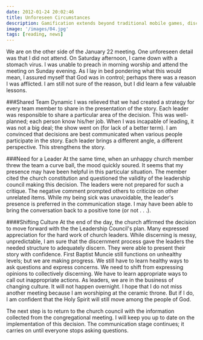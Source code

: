 ```yaml
---
date: 2012-01-24 20:02:46
title: Unforeseen Circumstances
description: Gamification extends beyond traditional mobile games, discovering innovative strategies to incorporate game-like elements into non-gaming apps for enhanced
image: '/images/04.jpg'
tags: [reading, news]
---
```


We are on the other side of the January 22 meeting. One unforeseen detail was that I did not attend. On Saturday afternoon, I came down with a stomach virus. I was unable to preach in morning worship and attend the meeting on Sunday evening. As I lay in bed pondering what this would mean, I assured myself that God was in control; perhaps there was a reason I was afflicted. I am still not sure of the reason, but I did learn a few valuable lessons.

###Shared Team Dynamic
I was relieved that we had created a strategy for every team member to share in the presentation of the story. Each leader was responsible to share a particular area of the decision. This was well-planned; each person know his/her job. When I was incapable of leading, it was not a big deal; the show went on (for lack of a better term). I am convinced that decisions are best communicated when various people participate in the story. Each leader brings a different angle, a different perspective. This strengthens the story.

###Need for a Leader
At the same time, when an unhappy church member threw the team a curve ball, the mood quickly soured. It seems that my presence may have been helpful in this particular situation. The member cited the church constitution and questioned the validity of the leadership council making this decision. The leaders were not prepared for such a critique. The negative comment prompted others to criticize on other unrelated items. While my being sick was unavoidable, the leader's presence is preferred in the communication stage. I may have been able to bring the conversation back to a positive tone (or not . . .).

####Shifting Culture
At the end of the day, the church affirmed the decision to move forward with the the Leadership Council's plan. Many expressed appreciation for the hard work of church leaders. While discerning is messy, unpredictable, I am sure that the discernment process gave the leaders the needed structure to adequately discern. They were able to present their story with confidence. First Baptist Muncie still functions on unhealthy levels; but we are making progress. We still have to learn healthy ways to ask questions and express concerns. We need to shift from expressing opinions to collectively discerning. We have to learn appropriate ways to call out inappropriate actions. As leaders, we are in the business of changing culture. It will not happen overnight. I hope that I do not miss another meeting because I am worshiping at the ceramic throne. But if I do, I am confident that the Holy Spirit will still move among the people of God. 

The next step is to return to the church council with the information collected from the congregational meeting. I will keep you up to date on the implementation of this decision. The communication stage continues; it carries on until everyone stops asking questions.
